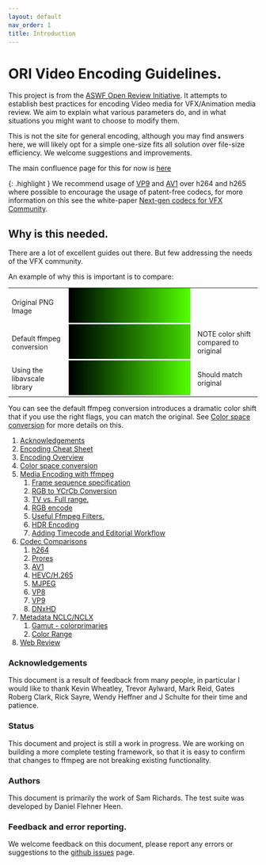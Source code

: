 ```yaml
---
layout: default
nav_order: 1
title: Introduction
---
```


# ORI Video Encoding Guidelines.

This project is from the [ASWF Open Review Initiative](https://openreviewinitiative.org/). It attempts to establish best practices for encoding Video media for VFX/Animation media review. We aim to explain what various parameters do, and in what situations you might want to choose to modify them.

This is not the site for general encoding, although you may find answers here, we will likely opt for a simple one-size fits all solution over file-size efficiency.
We welcome suggestions and improvements.

The main confluence page for this for now is [here](https://wiki.aswf.io/pages/viewpage.action?pageId=16031068)

{: .highlight }
We recommend usage of [VP9](EncodeVP9.html) and [AV1](EncodeAv1.html) over h264 and h265 where possible to encourage the usage of patent-free codecs, for more information on this see the white-paper [Next-gen codecs for VFX Community](https://docs.google.com/document/d/1EJ7Q_HhjL0ELNdjz5AgnPrraUvy7XCo52LL08WxgjtA/edit#heading=h.9rkn78tjmq48).  


## Why is this needed.

There are a lot of excellent guides out there. But few addressing the needs of the VFX community. 

An example of why this is important is to compare:

<table>
<TR><TD style='padding-top:0px; padding-bottom: 0px' >Original PNG Image</TD><TD style='padding-top:0px; padding-bottom: 0px'><IMG src="sourceimages/original-png.png" style='height:70px'/></TD><TD style='padding-top:0px; padding-bottom: 0px'></td></TR>
<TR><TD style='padding-top:0px; padding-bottom: 0px'>Default ffmpeg conversion</TD><TD style='padding-top:0px; padding-bottom: 0px'><img src="sourceimages/default-ffmpeg.png" style='height:70px'/> </td><td style='padding-top:0px; padding-bottom: 0px'> NOTE color shift compared to original</TD></TR>
<TR><TD style='padding-top:0px; padding-bottom: 0px'>Using the libavscale library</TD><TD style='padding-top:0px; padding-bottom: 0px'><img src="sourceimages/libswscale-example.png" style='height:70px'/> </td><td style='padding-top:0px; padding-bottom: 0px'> Should match original</TD></TR>
</table>

You can see the default ffmpeg conversion introduces a dramatic color shift that if you use the right flags, you can match the original. See [Color space conversion](ColorPreservation.html#Color-space-conversion) for more details on this.

1. [Acknowledgements](#Acknowledgements)
2. [Encoding Cheat Sheet](Quickstart.html)
3. [Encoding Overview](Encoding.html#Encoding-Overview)
4. [Color space conversion](ColorPreservation.html#Color-space-conversion)
5. [Media Encoding with ffmpeg](ColorPreservation.html#encodestart)
    1. [Frame sequence specification](FfmpegInputs.html)
	2. [RGB to YCrCb Conversion](ColorPreservation.html#yuv)
	3. [TV vs. Full range.](ColorPreservation.html#tvfull)
	4. [RGB encode](RGBEncoding.html)
	5. [Useful Ffmpeg Filters.](OtherFfmpegArgs.html)
	6. [HDR Encoding](enctests/HDR_Encoding.html)
	7. [Adding Timecode and Editorial Workflow](EditorialWorkflow.html)
6. [Codec Comparisons](Encoding.html#encode)
	1. [h264](Encodeh264.html)
	2. [Prores](EncodeProres.html)
	3. [AV1](EncodeAv1.html)
	4. [HEVC/H.265](EncodeHevc.html)
	5. [MJPEG](EncodeMJPEG.html)
	6. [VP8](EncodeVP8.html)
	6. [VP9](EncodeVP9.html)
	7. [DNxHD](EncodeDNXHD.html)
7. [Metadata NCLC/NCLX](ColorPreservation.html#nclc)
	1. [Gamut - colorprimaries](ColorPreservation.html#gamut)
	2. [Color Range](ColorPreservation.html#range)
8. [Web Review](ColorPreservation.html#webreview)

### Acknowledgements  <a name="Acknowledgements"></a>

This document is a result of feedback from many people, in particular I would like to thank Kevin Wheatley, Trevor Aylward, Mark Reid, Gates Roberg Clark, Rick Sayre, Wendy Heffner and J Schulte for their time and patience.  

### Status

This document and project is still a work in progress. We are working on building a more complete testing framework, so that it is easy to confirm that changes to ffmpeg are not breaking existing functionality.

### Authors

This document is primarily the work of Sam Richards. The test suite was developed by Daniel Flehner Heen.

### Feedback and error reporting.

We welcome feedback on this document, please report any errors or suggestions to the [github issues](https://github.com/AcademySoftwareFoundation/EncodingGuidelines/issues) page. 
